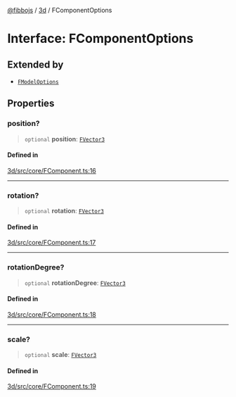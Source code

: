 [@fibbojs](/api/index) / [3d](/api/3d) / FComponentOptions

# Interface: FComponentOptions

## Extended by

- [`FModelOptions`](FModelOptions.md)

## Properties

### position?

> `optional` **position**: [`FVector3`](FVector3.md)

#### Defined in

[3d/src/core/FComponent.ts:16](https://github.com/fibbojs/fibbo/blob/b496854a6f37e79caf42562bf7512dfda8184f7a/packages/3d/src/core/FComponent.ts#L16)

***

### rotation?

> `optional` **rotation**: [`FVector3`](FVector3.md)

#### Defined in

[3d/src/core/FComponent.ts:17](https://github.com/fibbojs/fibbo/blob/b496854a6f37e79caf42562bf7512dfda8184f7a/packages/3d/src/core/FComponent.ts#L17)

***

### rotationDegree?

> `optional` **rotationDegree**: [`FVector3`](FVector3.md)

#### Defined in

[3d/src/core/FComponent.ts:18](https://github.com/fibbojs/fibbo/blob/b496854a6f37e79caf42562bf7512dfda8184f7a/packages/3d/src/core/FComponent.ts#L18)

***

### scale?

> `optional` **scale**: [`FVector3`](FVector3.md)

#### Defined in

[3d/src/core/FComponent.ts:19](https://github.com/fibbojs/fibbo/blob/b496854a6f37e79caf42562bf7512dfda8184f7a/packages/3d/src/core/FComponent.ts#L19)
